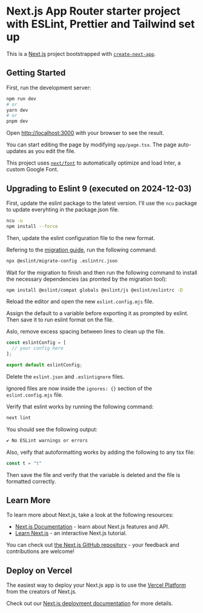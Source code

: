 # Next.js App Router starter project with ESLint, Prettier and Tailwind set up

This is a [Next.js](https://nextjs.org/) project bootstrapped with [`create-next-app`](https://github.com/vercel/next.js/tree/canary/packages/create-next-app).

## Getting Started

First, run the development server:

```bash
npm run dev
# or
yarn dev
# or
pnpm dev
```

Open [http://localhost:3000](http://localhost:3000) with your browser to see the result.

You can start editing the page by modifying `app/page.tsx`. The page auto-updates as you edit the file.

This project uses [`next/font`](https://nextjs.org/docs/basic-features/font-optimization) to automatically optimize and load Inter, a custom Google Font.

## Upgrading to Eslint 9 (executed on 2024-12-03)

First, update the eslint package to the latest version. I'll use the `ncu` package to update everyhting in the package.json file.

```bash
ncu -u 
npm install --force
```

Then, update the eslint configuration file to the new format.

Refering to the [migration guide](https://eslint.org/docs/latest/use/configure/migration-guide), run the following command:

```bash
npx @eslint/migrate-config .eslintrc.json
```

Wait for the migration to finish and then run the following command to install the necessary dependencies (as promted by the migration tool):

```bash
npm install @eslint/compat globals @eslint/js @eslint/eslintrc -D
```

Reload the editor and open the new `eslint.config.mjs` file.

Assign the default to a variable before exporting it as prompted by eslint. Then save it to run eslint format on the file.

Aslo, remove excess spacing between lines to clean up the file.

```javascript
const eslintConfig = [
  // your config here
];

export default eslintConfig;
```

Delete the `eslint.json` and `.eslintignore` files.

Ignored files are now inside the `ignores: {}` section of the `eslint.config.mjs` file.

Verify that eslint works by running the following command:

```bash
next lint
```

You should see the following output:

```bash
✔ No ESLint warnings or errors
```

Also, veify that autoformatting works by adding the following to any tsx file:

```javascript
const t = "t"
```

Then save the file and verify that the variable is deleted and the file is formatted correctly.

## Learn More

To learn more about Next.js, take a look at the following resources:

- [Next.js Documentation](https://nextjs.org/docs) - learn about Next.js features and API.
- [Learn Next.js](https://nextjs.org/learn) - an interactive Next.js tutorial.

You can check out [the Next.js GitHub repository](https://github.com/vercel/next.js/) - your feedback and contributions are welcome!

## Deploy on Vercel

The easiest way to deploy your Next.js app is to use the [Vercel Platform](https://vercel.com/new?utm_medium=default-template&filter=next.js&utm_source=create-next-app&utm_campaign=create-next-app-readme) from the creators of Next.js.

Check out our [Next.js deployment documentation](https://nextjs.org/docs/deployment) for more details.
